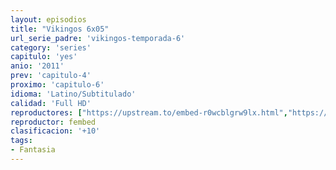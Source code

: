 ```yaml
---
layout: episodios
title: "Vikingos 6x05"
url_serie_padre: 'vikingos-temporada-6'
category: 'series'
capitulo: 'yes'
anio: '2011'
prev: 'capitulo-4'
proximo: 'capitulo-6'
idioma: 'Latino/Subtitulado'
calidad: 'Full HD'
reproductores: ["https://upstream.to/embed-r0wcblgrw9lx.html","https://www.ilovefembed.best/v/ek3dma-qq-013mq","https://www.ilovefembed.best/v/jl0qysdq3qkk4d-","https://upstream.to/embed-6x8ntszbejmh.html"]
reproductor: fembed
clasificacion: '+10'
tags:
- Fantasia
---
```












